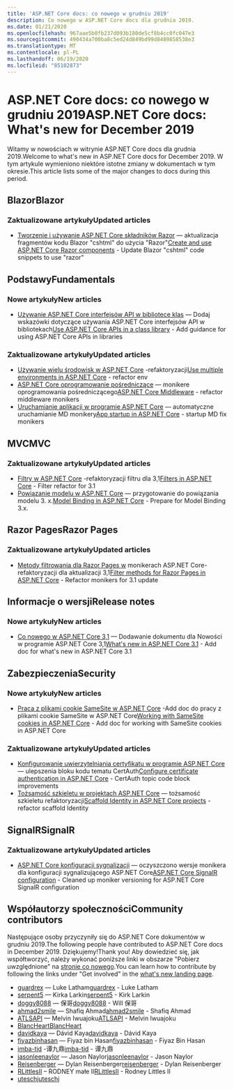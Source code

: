```yaml
---
title: 'ASP.NET Core docs: co nowego w grudniu 2019'
description: Co nowego w ASP.NET Core docs dla grudnia 2019.
ms.date: 01/21/2020
ms.openlocfilehash: 967aae5b0fb237d093b180de5cf8b4cc0fc047e3
ms.sourcegitcommit: 490434a700ba8c5ed24d849bd99d8489858538e3
ms.translationtype: MT
ms.contentlocale: pl-PL
ms.lasthandoff: 06/19/2020
ms.locfileid: "85102873"
---
```

# <a name="aspnet-core-docs-whats-new-for-december-2019"></a><span data-ttu-id="61106-103">ASP.NET Core docs: co nowego w grudniu 2019</span><span class="sxs-lookup"><span data-stu-id="61106-103">ASP.NET Core docs: What's new for December 2019</span></span>

<span data-ttu-id="61106-104">Witamy w nowościach w witrynie ASP.NET Core docs dla grudnia 2019.</span><span class="sxs-lookup"><span data-stu-id="61106-104">Welcome to what's new in ASP.NET Core docs for December 2019.</span></span> <span data-ttu-id="61106-105">W tym artykule wymieniono niektóre istotne zmiany w dokumentach w tym okresie.</span><span class="sxs-lookup"><span data-stu-id="61106-105">This article lists some of the major changes to docs during this period.</span></span>

## <a name="blazor"></a><span data-ttu-id="61106-106">Blazor</span><span class="sxs-lookup"><span data-stu-id="61106-106">Blazor</span></span>

### <a name="updated-articles"></a><span data-ttu-id="61106-107">Zaktualizowane artykuły</span><span class="sxs-lookup"><span data-stu-id="61106-107">Updated articles</span></span>

- <span data-ttu-id="61106-108">[Tworzenie i używanie ASP.NET Core składników Razor](../blazor/components/index.md) — aktualizacja fragmentów kodu Blazor "cshtml" do użycia "Razor"</span><span class="sxs-lookup"><span data-stu-id="61106-108">[Create and use ASP.NET Core Razor components](../blazor/components/index.md) - Update Blazor "cshtml" code snippets to use "razor"</span></span>

## <a name="fundamentals"></a><span data-ttu-id="61106-109">Podstawy</span><span class="sxs-lookup"><span data-stu-id="61106-109">Fundamentals</span></span>

### <a name="new-articles"></a><span data-ttu-id="61106-110">Nowe artykuły</span><span class="sxs-lookup"><span data-stu-id="61106-110">New articles</span></span>

- <span data-ttu-id="61106-111">[Używanie ASP.NET Core interfejsów API w bibliotece klas](../fundamentals/target-aspnetcore.md) — Dodaj wskazówki dotyczące używania ASP.NET Core interfejsów API w bibliotekach</span><span class="sxs-lookup"><span data-stu-id="61106-111">[Use ASP.NET Core APIs in a class library](../fundamentals/target-aspnetcore.md) - Add guidance for using ASP.NET Core APIs in libraries</span></span>

### <a name="updated-articles"></a><span data-ttu-id="61106-112">Zaktualizowane artykuły</span><span class="sxs-lookup"><span data-stu-id="61106-112">Updated articles</span></span>

- <span data-ttu-id="61106-113">[Używanie wielu środowisk w ASP.NET Core](../fundamentals/environments.md) -refaktoryzacji</span><span class="sxs-lookup"><span data-stu-id="61106-113">[Use multiple environments in ASP.NET Core](../fundamentals/environments.md) - refactor env</span></span>
- <span data-ttu-id="61106-114">[ASP.NET Core oprogramowanie pośredniczące](../fundamentals/middleware/index.md) — monikere oprogramowania pośredniczącego</span><span class="sxs-lookup"><span data-stu-id="61106-114">[ASP.NET Core Middleware](../fundamentals/middleware/index.md) - refactor middleware monikers</span></span>
- <span data-ttu-id="61106-115">[Uruchamianie aplikacji w programie ASP.NET Core](../fundamentals/startup.md) — automatyczne uruchamianie MD monikery</span><span class="sxs-lookup"><span data-stu-id="61106-115">[App startup in ASP.NET Core](../fundamentals/startup.md) - startup MD fix monikers</span></span>

## <a name="mvc"></a><span data-ttu-id="61106-116">MVC</span><span class="sxs-lookup"><span data-stu-id="61106-116">MVC</span></span>

### <a name="updated-articles"></a><span data-ttu-id="61106-117">Zaktualizowane artykuły</span><span class="sxs-lookup"><span data-stu-id="61106-117">Updated articles</span></span>

- <span data-ttu-id="61106-118">[Filtry w ASP.NET Core](../mvc/controllers/filters.md) -refaktoryzacji filtru dla 3,1</span><span class="sxs-lookup"><span data-stu-id="61106-118">[Filters in ASP.NET Core](../mvc/controllers/filters.md) - Filter refactor for 3.1</span></span>
- <span data-ttu-id="61106-119">[Powiązanie modelu w ASP.NET Core](../mvc/models/model-binding.md) — przygotowanie do powiązania modelu 3. x.</span><span class="sxs-lookup"><span data-stu-id="61106-119">[Model Binding in ASP.NET Core](../mvc/models/model-binding.md) - Prepare for Model Binding 3.x.</span></span>

## <a name="razor-pages"></a><span data-ttu-id="61106-120">Razor Pages</span><span class="sxs-lookup"><span data-stu-id="61106-120">Razor Pages</span></span>

### <a name="updated-articles"></a><span data-ttu-id="61106-121">Zaktualizowane artykuły</span><span class="sxs-lookup"><span data-stu-id="61106-121">Updated articles</span></span>

- <span data-ttu-id="61106-122">[Metody filtrowania dla Razor Pages w](../razor-pages/filter.md) monikerach ASP.NET Core-refaktoryzacji dla aktualizacji 3,1</span><span class="sxs-lookup"><span data-stu-id="61106-122">[Filter methods for Razor Pages in ASP.NET Core](../razor-pages/filter.md) - Refactor monikers for 3.1 update</span></span>

## <a name="release-notes"></a><span data-ttu-id="61106-123">Informacje o wersji</span><span class="sxs-lookup"><span data-stu-id="61106-123">Release notes</span></span>

### <a name="new-articles"></a><span data-ttu-id="61106-124">Nowe artykuły</span><span class="sxs-lookup"><span data-stu-id="61106-124">New articles</span></span>

- <span data-ttu-id="61106-125">[Co nowego w ASP.NET Core 3,1](../release-notes/aspnetcore-3.1.md) — Dodawanie dokumentu dla Nowości w programie ASP.NET Core 3,1</span><span class="sxs-lookup"><span data-stu-id="61106-125">[What's new in ASP.NET Core 3.1](../release-notes/aspnetcore-3.1.md) - Add doc for what's new in ASP.NET Core 3.1</span></span>

## <a name="security"></a><span data-ttu-id="61106-126">Zabezpieczenia</span><span class="sxs-lookup"><span data-stu-id="61106-126">Security</span></span>

### <a name="new-articles"></a><span data-ttu-id="61106-127">Nowe artykuły</span><span class="sxs-lookup"><span data-stu-id="61106-127">New articles</span></span>

- <span data-ttu-id="61106-128">[Praca z plikami cookie SameSite w ASP.NET Core](../security/samesite.md) -Add doc do pracy z plikami cookie SameSite w ASP.NET Core</span><span class="sxs-lookup"><span data-stu-id="61106-128">[Working with SameSite cookies in ASP.NET Core](../security/samesite.md) - Add doc for working with SameSite cookies in ASP.NET Core</span></span>

### <a name="updated-articles"></a><span data-ttu-id="61106-129">Zaktualizowane artykuły</span><span class="sxs-lookup"><span data-stu-id="61106-129">Updated articles</span></span>

- <span data-ttu-id="61106-130">[Konfigurowanie uwierzytelniania certyfikatu w programie ASP.NET Core](../security/authentication/certauth.md) — ulepszenia bloku kodu tematu CertAuth</span><span class="sxs-lookup"><span data-stu-id="61106-130">[Configure certificate authentication in ASP.NET Core](../security/authentication/certauth.md) - CertAuth topic code block improvements</span></span>
- <span data-ttu-id="61106-131">[Tożsamość szkieletu w projektach ASP.NET Core](../security/authentication/scaffold-identity.md) — tożsamość szkieletu refaktoryzacji</span><span class="sxs-lookup"><span data-stu-id="61106-131">[Scaffold Identity in ASP.NET Core projects](../security/authentication/scaffold-identity.md) - refactor scaffold Identity</span></span>

## <a name="signalr"></a><span data-ttu-id="61106-132">SignalR</span><span class="sxs-lookup"><span data-stu-id="61106-132">SignalR</span></span>

### <a name="updated-articles"></a><span data-ttu-id="61106-133">Zaktualizowane artykuły</span><span class="sxs-lookup"><span data-stu-id="61106-133">Updated articles</span></span>

- <span data-ttu-id="61106-134">[ASP.NET Core konfiguracji sygnalizacji](../signalr/configuration.md) — oczyszczono wersje monikera dla konfiguracji sygnalizującego ASP.NET Core</span><span class="sxs-lookup"><span data-stu-id="61106-134">[ASP.NET Core SignalR configuration](../signalr/configuration.md) - Cleaned up moniker versioning for ASP.NET Core SignalR configuration</span></span>

## <a name="community-contributors"></a><span data-ttu-id="61106-135">Współautorzy społeczności</span><span class="sxs-lookup"><span data-stu-id="61106-135">Community contributors</span></span>

<span data-ttu-id="61106-136">Następujące osoby przyczyniły się do ASP.NET Core dokumentów w grudniu 2019.</span><span class="sxs-lookup"><span data-stu-id="61106-136">The following people have contributed to ASP.NET Core docs in December 2019.</span></span> <span data-ttu-id="61106-137">Dziękujemy!</span><span class="sxs-lookup"><span data-stu-id="61106-137">Thank you!</span></span> <span data-ttu-id="61106-138">Aby dowiedzieć się, jak współtworzyć, należy wykonać poniższe linki w obszarze "Pobierz uwzględnione" na [stronie co nowego](index.yml).</span><span class="sxs-lookup"><span data-stu-id="61106-138">You can learn how to contribute by following the links under "Get involved" in the [what's new landing page](index.yml).</span></span>

- <span data-ttu-id="61106-139">[guardrex](https://github.com/guardrex) — Luke Latham</span><span class="sxs-lookup"><span data-stu-id="61106-139">[guardrex](https://github.com/guardrex) - Luke Latham</span></span>
- <span data-ttu-id="61106-140">[serpent5](https://github.com/serpent5) — Kirka Larkin</span><span class="sxs-lookup"><span data-stu-id="61106-140">[serpent5](https://github.com/serpent5) - Kirk Larkin</span></span>
- <span data-ttu-id="61106-141">[doggy8088](https://github.com/doggy8088) — 保哥</span><span class="sxs-lookup"><span data-stu-id="61106-141">[doggy8088](https://github.com/doggy8088) - Will 保哥</span></span>
- <span data-ttu-id="61106-142">[ahmad2smile](https://github.com/ahmad2smile) — Shafiq Ahmad</span><span class="sxs-lookup"><span data-stu-id="61106-142">[ahmad2smile](https://github.com/ahmad2smile) - Shafiq Ahmad</span></span>
- <span data-ttu-id="61106-143">[ATLSAPI](https://github.com/ATLSAPI) — Melvin Iwuajoku</span><span class="sxs-lookup"><span data-stu-id="61106-143">[ATLSAPI](https://github.com/ATLSAPI) - Melvin Iwuajoku</span></span>
- [<span data-ttu-id="61106-144">BlancHeart</span><span class="sxs-lookup"><span data-stu-id="61106-144">BlancHeart</span></span>](https://github.com/BlancHeart) 
- <span data-ttu-id="61106-145">[davidkaya](https://github.com/davidkaya) — Dávid Kaya</span><span class="sxs-lookup"><span data-stu-id="61106-145">[davidkaya](https://github.com/davidkaya) - Dávid Kaya</span></span>
- <span data-ttu-id="61106-146">[fiyazbinhasan](https://github.com/fiyazbinhasan) — Fiyaz bin Hasan</span><span class="sxs-lookup"><span data-stu-id="61106-146">[fiyazbinhasan](https://github.com/fiyazbinhasan) - Fiyaz Bin Hasan</span></span>
- <span data-ttu-id="61106-147">[imba-tjd](https://github.com/imba-tjd) -谭九鼎</span><span class="sxs-lookup"><span data-stu-id="61106-147">[imba-tjd](https://github.com/imba-tjd) - 谭九鼎</span></span>
- <span data-ttu-id="61106-148">[jasonleenaylor](https://github.com/jasonleenaylor) — Jason Naylor</span><span class="sxs-lookup"><span data-stu-id="61106-148">[jasonleenaylor](https://github.com/jasonleenaylor) - Jason Naylor</span></span>
- <span data-ttu-id="61106-149">[Reisenberger](https://github.com/reisenberger) — Dylan Reisenberger</span><span class="sxs-lookup"><span data-stu-id="61106-149">[reisenberger](https://github.com/reisenberger) - Dylan Reisenberger</span></span>
- <span data-ttu-id="61106-150">[RLittlesII](https://github.com/RLittlesII) – RODNEY małe II</span><span class="sxs-lookup"><span data-stu-id="61106-150">[RLittlesII](https://github.com/RLittlesII) - Rodney Littles II</span></span>
- [<span data-ttu-id="61106-151">uteschj</span><span class="sxs-lookup"><span data-stu-id="61106-151">uteschj</span></span>](https://github.com/uteschj) 
